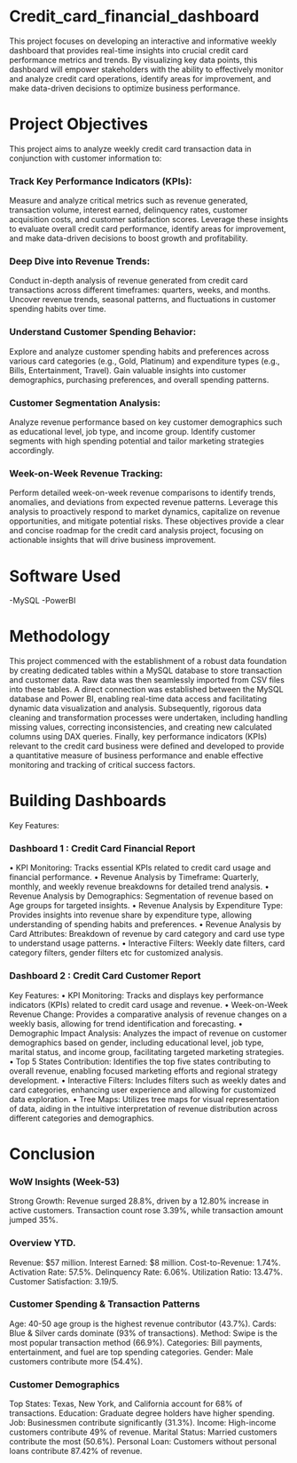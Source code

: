 # Credit_card_financial_dashboard
This project focuses on developing an interactive and informative weekly dashboard that provides real-time insights into crucial credit card performance metrics and trends. By visualizing key data points, this dashboard will empower stakeholders with the ability to effectively monitor and analyze credit card operations, identify areas for improvement, and make data-driven decisions to optimize business performance.
# Project Objectives
This project aims to analyze weekly credit card transaction data in conjunction with customer information to:
### Track Key Performance Indicators (KPIs): </br>
Measure and analyze critical metrics such as revenue generated, transaction volume, interest earned, delinquency rates, customer acquisition costs, and customer satisfaction scores.
Leverage these insights to evaluate overall credit card performance, identify areas for improvement, and make data-driven decisions to boost growth and profitability.
### Deep Dive into Revenue Trends: </br>
Conduct in-depth analysis of revenue generated from credit card transactions across different timeframes: quarters, weeks, and months.
Uncover revenue trends, seasonal patterns, and fluctuations in customer spending habits over time.
### Understand Customer Spending Behavior: </br>
Explore and analyze customer spending habits and preferences across various card categories (e.g., Gold, Platinum) and expenditure types (e.g., Bills, Entertainment, Travel).
Gain valuable insights into customer demographics, purchasing preferences, and overall spending patterns.
### Customer Segmentation Analysis: </br>
Analyze revenue performance based on key customer demographics such as educational level, job type, and income group.
Identify customer segments with high spending potential and tailor marketing strategies accordingly.
### Week-on-Week Revenue Tracking:
Perform detailed week-on-week revenue comparisons to identify trends, anomalies, and deviations from expected revenue patterns.
Leverage this analysis to proactively respond to market dynamics, capitalize on revenue opportunities, and mitigate potential risks.
These objectives provide a clear and concise roadmap for the credit card analysis project, focusing on actionable insights that will drive business improvement.
# Software Used
-MySQL
-PowerBI
# Methodology
This project commenced with the establishment of a robust data foundation by creating dedicated tables within a MySQL database to store transaction and customer data. Raw data was then seamlessly imported from CSV files into these tables. A direct connection was established between the MySQL database and Power BI, enabling real-time data access and facilitating dynamic data visualization and analysis. Subsequently, rigorous data cleaning and transformation processes were undertaken, including handling missing values, correcting inconsistencies, and creating new calculated columns using DAX queries. Finally, key performance indicators (KPIs) relevant to the credit card business were defined and developed to provide a quantitative measure of business performance and enable effective monitoring and tracking of critical success factors.
# Building Dashboards
Key Features:
### Dashboard 1 : Credit Card Financial Report
• KPI Monitoring: Tracks essential KPIs related to credit card usage and financial performance.
• Revenue Analysis by Timeframe: Quarterly, monthly, and weekly revenue breakdowns for detailed trend analysis.
• Revenue Analysis by Demographics: Segmentation of revenue based on Age groups for targeted insights.
• Revenue Analysis by Expenditure Type: Provides insights into revenue share by expenditure type, allowing understanding of spending habits and preferences.
• Revenue Analysis by Card Attributes: Breakdown of revenue by card category and card use type to understand usage patterns.
• Interactive Filters: Weekly date filters, card category filters, gender filters etc for customized analysis.
### Dashboard 2 : Credit Card Customer Report
Key Features:
• KPI Monitoring: Tracks and displays key performance indicators (KPIs) related to credit card usage and revenue.
• Week-on-Week Revenue Change: Provides a comparative analysis of revenue changes on a weekly basis, allowing for trend identification and forecasting.
• Demographic Impact Analysis: Analyzes the impact of revenue on customer demographics based on gender, including educational level, job type, marital status, and income group, facilitating targeted marketing strategies.
• Top 5 States Contribution: Identifies the top five states contributing to overall revenue, enabling focused marketing efforts and regional strategy development.
• Interactive Filters: Includes filters such as weekly dates and card categories, enhancing user experience and allowing for customized data exploration.
• Tree Maps: Utilizes tree maps for visual representation of data, aiding in the intuitive interpretation of revenue distribution across different categories and demographics.
# Conclusion
### WoW Insights (Week-53)
Strong Growth: Revenue surged 28.8%, driven by a 12.80% increase in active customers. Transaction count rose 3.39%, while transaction amount jumped 35%.
### Overview YTD.
Revenue: $57 million.
Interest Earned: $8 million.
Cost-to-Revenue: 1.74%.
Activation Rate: 57.5%.
Delinquency Rate: 6.06%.
Utilization Ratio: 13.47%.
Customer Satisfaction: 3.19/5.
### Customer Spending & Transaction Patterns
Age: 40-50 age group is the highest revenue contributor (43.7%).
Cards: Blue & Silver cards dominate (93% of transactions).
Method: Swipe is the most popular transaction method (66.9%).
Categories: Bill payments, entertainment, and fuel are top spending categories.
Gender: Male customers contribute more (54.4%).
### Customer Demographics
Top States: Texas, New York, and California account for 68% of transactions.
Education: Graduate degree holders have higher spending.
Job: Businessmen contribute significantly (31.3%).
Income: High-income customers contribute 49% of revenue.
Marital Status: Married customers contribute the most (50.6%).
Personal Loan: Customers without personal loans contribute 87.42% of revenue.








